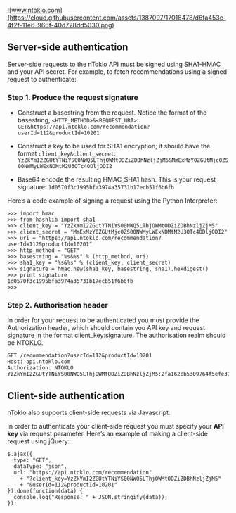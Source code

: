 ![www.ntoklo.com](https://cloud.githubusercontent.com/assets/1387097/17018478/d6fa453c-4f2f-11e6-966f-40d728dd5030.png)

## Server-side authentication

Server-side requests to the nToklo API must be signed using SHA1-HMAC and your API secret. For example, to fetch recommendations using a signed request to authenticate:

### Step 1. Produce the request signature

- Construct a basestring from the request. Notice the format of the basestring, `<HTTP_METHOD>&<REQUEST_URI>`:
`GET&https://api.ntoklo.com/recommendation?userId=112&productId=10201`

- Construct a key to be used for SHA1 encryption; it should have the format `client_key&client_secret`:
`YzZkYmI2ZGUtYTNiYS00NWQ5LThjOWMtODZiZDBhNzljZjM5&MmExMzY0ZGUtMjc0ZS00NWMyLWExNDMtM2U3OTc4ODljODI2`

- Base64 encode the resulting HMAC_SHA1 hash. This is your request signature:
`1d0570f3c1995bfa3974a35731b17ecb51f6b6fb`

Here’s a code example of signing a request using the Python Interpreter:

```
>>> import hmac
>>> from hashlib import sha1
>>> client_key = "YzZkYmI2ZGUtYTNiYS00NWQ5LThjOWMtODZiZDBhNzljZjM5"
>>> client_secret = "MmExMzY0ZGUtMjc0ZS00NWMyLWExNDMtM2U3OTc4ODljODI2"
>>> uri = "https://api.ntoklo.com/recommendation?userId=112&productId=10201"
>>> http_method = "GET"
>>> basestring = "%s&%s" % (http_method, uri)
>>> sha1_key = "%s&%s" % (client_key, client_secret)
>>> signature = hmac.new(sha1_key, basestring, sha1).hexdigest()
>>> print signature
1d0570f3c1995bfa3974a35731b17ecb51f6b6fb
>>>
```

### Step 2. Authorisation header
In order for your request to be authenticated you must provide the Authorization header, which should contain you API key and request signature in the format client_key:signature. The authorisation realm should be NTOKLO.

```
GET /recommendation?userId=112&productId=10201
Host: api.ntoklo.com
Authorization: NTOKLO YzZkYmI2ZGUtYTNiYS00NWQ5LThjOWMtODZiZDBhNzljZjM5:2fa162cb5309764f5efe30fc007684bf29615a9b
```

## Client-side authentication
nToklo also supports client-side requests via Javascript.

In order to authenticate your client-side request you must specify your **API key** via request parameter. Here’s an example of making a client-side request using jQuery:

```
$.ajax({
  type: "GET",
  dataType: "json",
  url: "https://api.ntoklo.com/recommendation"
    + "?client_key=YzZkYmI2ZGUtYTNiYS00NWQ5LThjOWMtODZiZDBhNzljZjM5"
    + "&userId=112&productId=10201"
}).done(function(data) {
  console.log("Response: " + JSON.stringify(data));
});
```